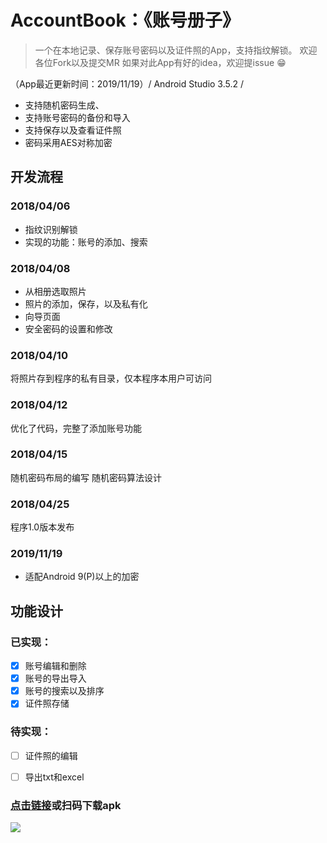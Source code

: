 # AccountBook：《账号册子》
> 一个在本地记录、保存账号密码以及证件照的App，支持指纹解锁。
> 欢迎各位Fork以及提交MR
> 如果对此App有好的idea，欢迎提issue 😁


（App最近更新时间：2019/11/19）/ Android Studio 3.5.2 /

* 支持随机密码生成、
* 支持账号密码的备份和导入
* 支持保存以及查看证件照
* 密码采用AES对称加密

## 开发流程

### 2018/04/06
* 指纹识别解锁
* 实现的功能：账号的添加、搜索

### 2018/04/08
* 从相册选取照片
* 照片的添加，保存，以及私有化
* 向导页面
* 安全密码的设置和修改

### 2018/04/10
将照片存到程序的私有目录，仅本程序本用户可访问

### 2018/04/12
优化了代码，完整了添加账号功能

### 2018/04/15
随机密码布局的编写
随机密码算法设计

### 2018/04/25
程序1.0版本发布

### 2019/11/19
* 适配Android 9(P)以上的加密


## 功能设计
### 已实现：
- [x] 账号编辑和删除
- [x] 账号的导出导入
- [x] 账号的搜索以及排序
- [x] 证件照存储

### 待实现：

- [ ] 证件照的编辑
- [ ] 导出txt和excel



### [点击链接](https://raw.githubusercontent.com/licoba/AccountB/master/install_package/%E8%B4%A6%E5%8F%B7%E6%9C%AC%E5%AD%90.apk)或扫码下载apk

![](https://raw.githubusercontent.com/licoba/AccountB/master/install_package/1542551129.png)
